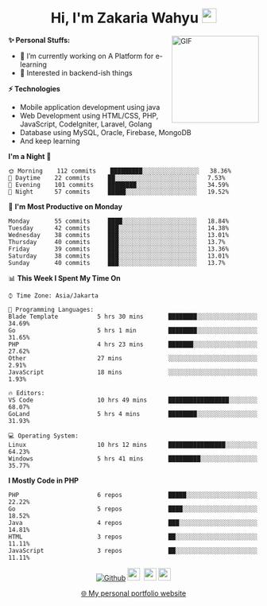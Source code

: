 <h1 align="center">Hi, I'm Zakaria Wahyu <img src="https://github.com/TheDudeThatCode/TheDudeThatCode/blob/master/Assets/Hi.gif" width="29px"></h1>

<img align="right" alt="GIF" height="175px" src="https://www.nayakapratama.co.id/wp-content/uploads/2019/07/Website-Maintenance.gif" />

**✨ Personal Stuffs:**
- 🔭 I’m currently working on A Platform for e-learning 
- 🌱 Interested in backend-ish things

**⚡ Technologies**
- Mobile application development using java
- Web Development using HTML/CSS, PHP, JavaScript, CodeIgniter, Laravel, Golang
- Database using MySQL, Oracle, Firebase, MongoDB
- And keep learning

<!--START_SECTION:waka-->
**I'm a Night 🦉** 

```text
🌞 Morning    112 commits    █████████░░░░░░░░░░░░░░░░   38.36% 
🌆 Daytime    22 commits     ██░░░░░░░░░░░░░░░░░░░░░░░   7.53% 
🌃 Evening    101 commits    ████████░░░░░░░░░░░░░░░░░   34.59% 
🌙 Night      57 commits     █████░░░░░░░░░░░░░░░░░░░░   19.52%

```
📅 **I'm Most Productive on Monday** 

```text
Monday       55 commits     ████░░░░░░░░░░░░░░░░░░░░░   18.84% 
Tuesday      42 commits     ███░░░░░░░░░░░░░░░░░░░░░░   14.38% 
Wednesday    38 commits     ███░░░░░░░░░░░░░░░░░░░░░░   13.01% 
Thursday     40 commits     ███░░░░░░░░░░░░░░░░░░░░░░   13.7% 
Friday       39 commits     ███░░░░░░░░░░░░░░░░░░░░░░   13.36% 
Saturday     38 commits     ███░░░░░░░░░░░░░░░░░░░░░░   13.01% 
Sunday       40 commits     ███░░░░░░░░░░░░░░░░░░░░░░   13.7%

```


📊 **This Week I Spent My Time On** 

```text
⌚︎ Time Zone: Asia/Jakarta

💬 Programming Languages: 
Blade Template           5 hrs 30 mins       ████████░░░░░░░░░░░░░░░░░   34.69% 
Go                       5 hrs 1 min         ████████░░░░░░░░░░░░░░░░░   31.65% 
PHP                      4 hrs 23 mins       ███████░░░░░░░░░░░░░░░░░░   27.62% 
Other                    27 mins             ░░░░░░░░░░░░░░░░░░░░░░░░░   2.91% 
JavaScript               18 mins             ░░░░░░░░░░░░░░░░░░░░░░░░░   1.93%

🔥 Editors: 
VS Code                  10 hrs 49 mins      █████████████████░░░░░░░░   68.07% 
GoLand                   5 hrs 4 mins        ████████░░░░░░░░░░░░░░░░░   31.93%

💻 Operating System: 
Linux                    10 hrs 12 mins      ████████████████░░░░░░░░░   64.23% 
Windows                  5 hrs 41 mins       █████████░░░░░░░░░░░░░░░░   35.77%

```

**I Mostly Code in PHP** 

```text
PHP                      6 repos             █████░░░░░░░░░░░░░░░░░░░░   22.22% 
Go                       5 repos             ████░░░░░░░░░░░░░░░░░░░░░   18.52% 
Java                     4 repos             ███░░░░░░░░░░░░░░░░░░░░░░   14.81% 
HTML                     3 repos             ██░░░░░░░░░░░░░░░░░░░░░░░   11.11% 
JavaScript               3 repos             ██░░░░░░░░░░░░░░░░░░░░░░░   11.11%

```



<!--END_SECTION:waka-->

<p align="center">
<a href="https://github.com/zakariawahyu" target="_blank"><img alt="Github" src="https://img.shields.io/badge/GitHub-%2312100E.svg?&style=for-the-badge&logo=Github&logoColor=white" /></a>
<a href="https://www.twitter.com/_zakariawahyu"><img src="https://img.shields.io/badge/twitter-%231DA1F2.svg?&style=for-the-badge&logo=twitter&logoColor=white" height=25></a> 
<a href="https://www.linkedin.com/in/zakariawahyu"><img src="https://img.shields.io/badge/linkedin-%230077B5.svg?&style=for-the-badge&logo=linkedin&logoColor=white" height=25></a> 
<a href="https://www.instagram.com/_zakariawahyu"><img src="https://img.shields.io/badge/instagram-%23E4405F.svg?&style=for-the-badge&logo=instagram&logoColor=white" height=25></a></p>
<p align="center"><a href="https://www.zakariawahyu.site">🌐 My personal portfolio website</a></p>
